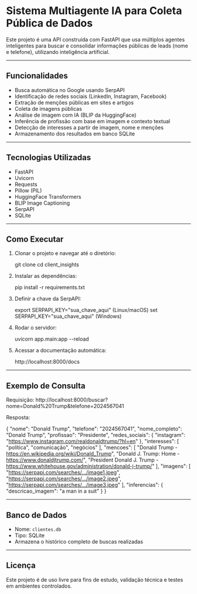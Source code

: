 # Sistema Multiagente IA para Coleta Pública de Dados

Este projeto é uma API construída com FastAPI que usa múltiplos agentes inteligentes para buscar e consolidar informações públicas de leads (nome e telefone), utilizando inteligência artificial.

---

## Funcionalidades

- Busca automática no Google usando SerpAPI
- Identificação de redes sociais (LinkedIn, Instagram, Facebook)
- Extração de menções públicas em sites e artigos
- Coleta de imagens públicas
- Análise de imagem com IA (BLIP da HuggingFace)
- Inferência de profissão com base em imagem e contexto textual
- Detecção de interesses a partir de imagem, nome e menções
- Armazenamento dos resultados em banco SQLite

---

## Tecnologias Utilizadas

- FastAPI
- Uvicorn
- Requests
- Pillow (PIL)
- HuggingFace Transformers
- BLIP Image Captioning
- SerpAPI
- SQLite

---

## Como Executar

1. Clonar o projeto e navegar até o diretório:

    git clone <repositorio>
    cd client_insights

2. Instalar as dependências:

    pip install -r requirements.txt

3. Definir a chave da SerpAPI:

    export SERPAPI_KEY="sua_chave_aqui"  (Linux/macOS)
    set SERPAPI_KEY="sua_chave_aqui"    (Windows)

4. Rodar o servidor:

    uvicorn app.main:app --reload

5. Acessar a documentação automática:

    http://localhost:8000/docs

---

## Exemplo de Consulta

Requisição:
http://localhost:8000/buscar?nome=Donald%20Trump&telefone=2024567041

Resposta:

{
  "nome": "Donald Trump",
  "telefone": "2024567041",
  "nome_completo": "Donald Trump",
  "profissao": "Presidente",
  "redes_sociais": {
    "instagram": "https://www.instagram.com/realdonaldtrump/?hl=en"
  },
  "interesses": [
    "política", "comunicação", "negócios"
  ],
  "mencoes": [
    "Donald Trump - https://en.wikipedia.org/wiki/Donald_Trump",
    "Donald J. Trump: Home - https://www.donaldjtrump.com/",
    "President Donald J. Trump - https://www.whitehouse.gov/administration/donald-j-trump/"
  ],
  "imagens": [
    "https://serpapi.com/searches/.../image1.jpeg",
    "https://serpapi.com/searches/.../image2.jpeg",
    "https://serpapi.com/searches/.../image3.jpeg"
  ],
  "inferencias": {
    "descricao_imagem": "a man in a suit"
  }
}

---

## Banco de Dados

- Nome: `clientes.db`
- Tipo: SQLite
- Armazena o histórico completo de buscas realizadas

---

## Licença

Este projeto é de uso livre para fins de estudo, validação técnica e testes em ambientes controlados.
